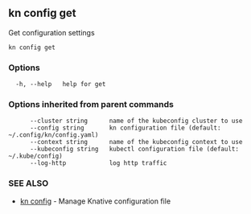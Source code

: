 ## kn config get

Get configuration settings

```
kn config get
```

### Options

```
  -h, --help   help for get
```

### Options inherited from parent commands

```
      --cluster string      name of the kubeconfig cluster to use
      --config string       kn configuration file (default: ~/.config/kn/config.yaml)
      --context string      name of the kubeconfig context to use
      --kubeconfig string   kubectl configuration file (default: ~/.kube/config)
      --log-http            log http traffic
```

### SEE ALSO

* [kn config](kn_config.md)	 - Manage Knative configuration file

